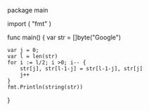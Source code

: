 package main

import (
    "fmt"
)

func main() {
    var str = []byte("Google")

    var j = 0;
    var l = len(str)
    for i := l/2; i >0; i-- {
        str[j], str[l-1-j] = str[l-1-j], str[j]
        j++
    }
    fmt.Println(string(str))
}
